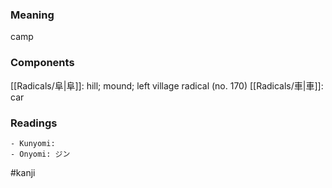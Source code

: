 ### Meaning

camp

### Components

[[Radicals/阜|阜]]: hill; mound; left village radical (no. 170) [[Radicals/車|車]]: car

### Readings

```
- Kunyomi: 
- Onyomi: ジン
```

#kanji